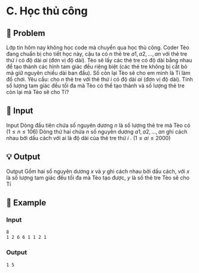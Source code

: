 # C. Học thủ công

## 📖 Problem

Lớp tin hôm nay không học code mà chuyển qua học thủ công. Coder Tèo đang chuẩn bị cho tiết học này, cậu ta có n thẻ tre
$a1,a2, …,an$
với thẻ tre thứ
$i$
có độ dài
$ai$
(đơn vị độ dài). Tèo sẽ lấy các thẻ tre có độ dài bằng nhau để tạo thành các hình tam giác đều riêng biệt (các thẻ tre không bị cắt bỏ mà giữ nguyên chiều dài ban đầu). Số còn lại Tèo sẽ cho em mình là Tí làm đồ chơi.
Yêu cầu: cho
$n$
thẻ tre với thẻ thứ
$i$
có độ dài
$ai$
(đơn vị độ dài). Tính số lượng tam giác đều tối đa mà Tèo có thể tạo thành và số lượng thẻ tre còn lại mà Tèo sẽ cho Tí?


## 🧩 Input

Input
Dòng đầu tiên chứa số nguyên dương
$n$
là số lượng thẻ tre mà Tèo có
$(1 ≤n≤ 106)$
Dòng thứ hai chứa
$n$
số nguyên dương
$a1,a2, …,an$
ghi cách nhau bởi dấu cách với ai là độ dài của thẻ tre thứ
$i$
.
$(1≤ai≤2000)$


## 💡 Output

Output
Gồm hai số nguyên dương
$x$
và
$y$
ghi cách nhau bởi dấu cách, với
$x$
là số lượng tam giác đều tối đa mà Tèo tạo được,
$y$
là số thẻ tre Tèo sẽ cho Tí


## 🧠 Example

### Input

```text
8
1 2 6 6 1 1 2 1
```

### Output

```text
1 5
```


